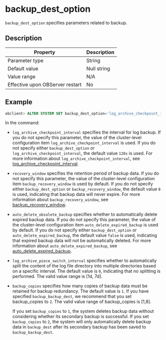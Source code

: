 backup_dest_option 
=======================================

`backup_dest_option` specifies parameters related to backup. 

Description 
--------------------------------



|            Property             | Description |
|---------------------------------|-------------|
| Parameter type                  | String      |
| Default value                   | Null string |
| Value range                     | N/A         |
| Effective upon OBServer restart | No          |



Example 
----------------------------

```sql
obclient> ALTER SYSTEM SET backup_dest_option='log_archive_checkpoint_interval=5s&recovery_window=7d&auto_delete_obsolete_backup=true&log_archive_piece_switch_interval=120s&backup_copies=2';
```



In the command:

* `log_archive_checkpoint_interval` specifies the interval for log backup. If you do not specify this parameter, the value of the cluster-level configuration item `log_archive_checkpoint_interval` is used. If you do not specify either `backup_dest_option` or `log_archive_checkpoint_interval`, the default value `120s` is used. For more information about `log_archive_checkpoint_interval`, see [log_archive_checkpoint_interval](112.log_archive_checkpoint_interval.md).

  

* `recovery_window` specifies the retention period of backup data. If you do not specify this parameter, the value of the cluster-level configuration item `backup_recovery_window` is used by default. If you do not specify either `backup_dest_option` or `backup_recovery_window`, the default value `0` is used, indicating that backup data will never expire. For more information about `backup_recovery_window`, see [backup_recovery_window](20.backup_recovery_window.md).

  

* `auto_delete_obsolete_backup` specifies whether to automatically delete expired backup data. If you do not specify this parameter, the value of the cluster-level configuration item `auto_delete_expired_backup` is used by default. If you do not specify either `backup_dest_option` or `auto_delete_expired_backup`, the default value `false` is used, indicating that expired backup data will not be automatically deleted. For more information about `auto_delete_expired_backup`, see [auto_delete_expired_backup](3.auto_delete_expired_backup.md).

  

* `log_archive_piece_switch_interval` specifies whether to automatically split the content of the log file directory into multiple directories based on a specific interval. The default value is `0`, indicating that no splitting is performed. The valid value range is \[1d, 7d\].

  

* `backup_copies` specifies how many copies of backup data must be retained for backup redundancy. The default value is `1`. If you have specified `backup_backup_dest`, we recommend that you set backup_copies to `2`. The valid value range of backup_copies is \[1,8\]. 

  If you set `backup_copies` to `1`, the system deletes backup data without considering whether its secondary backup is successful. If you set `backup_copies` to `2`, the system will only automatically delete backup data in `backup_dest` after its secondary backup has been saved to `backup_backup_dest`.
  



